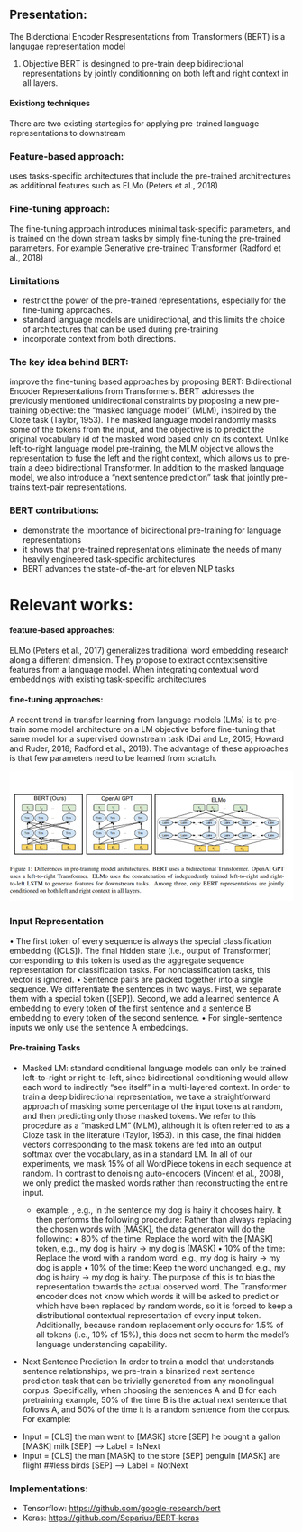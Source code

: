 ## Presentation:
The Biderctional Encoder Respresentations from Transformers (BERT) is a langugae representation model

1. Objective
BERT is desingned to  pre-train deep bidirectional representations by jointly conditionning on both left and right context in all layers.

#### Existiong techniques
There are two existing startegies for applying pre-trained language representations to downstream 
### Feature-based approach:
uses tasks-specific architectures that include the pre-trained architrectures as additional features such as ELMo (Peters et al., 2018)
### Fine-tuning approach:
The fine-tuning approach introduces minimal task-specific parameters, and is trained on the down stream tasks by simply fine-tuning the pre-trained parameters. For example Generative pre-trained Transformer (Radford et al., 2018)
### Limitations
-  restrict the power of the pre-trained representations, especially for the fine-tuning approaches. 
-  standard language models are unidirectional, and this limits the choice of architectures that can be used during pre-training
-   incorporate context from both directions.
### The key idea behind BERT:
improve the fine-tuning based approaches by proposing BERT: Bidirectional Encoder Representations from Transformers.
BERT addresses the previously mentioned unidirectional constraints by proposing a new pre-training objective: the “masked language model” (MLM), inspired by the Cloze task (Taylor, 1953). The masked language model randomly masks some of the tokens from the input, and the objective is to predict the original vocabulary id of the masked word based only on its context. Unlike left-to-right language model pre-training, the MLM objective allows the representation to fuse the left and the right context, which allows us to pre-train a deep bidirectional Transformer. In addition to the masked language model, we also introduce a “next sentence prediction” task that jointly pre-trains text-pair representations.

### BERT contributions:
- demonstrate the importance of bidirectional pre-training for language representations
- it shows that pre-trained representations eliminate the needs of many heavily engineered task-specific architectures
- BERT advances the state-of-the-art for eleven NLP tasks

# Relevant works:
#### feature-based approaches:
ELMo (Peters et al., 2017) generalizes traditional word embedding research along a different dimension. They propose to extract contextsensitive features from a language model. When integrating contextual word embeddings with existing task-specific architectures
#### fine-tuning approaches:
A recent trend in transfer learning from language models (LMs) is to pre-train some model architecture on a LM objective before fine-tuning that same model for a supervised downstream task (Dai and Le, 2015; Howard and Ruder, 2018; Radford et al., 2018). The advantage of these approaches is that few parameters need to be learned from scratch.

![image](https://github.com/oussama-benbrahem/Natural-Questions-Competition-Google-ai/blob/master/images/bert.png)

### Input Representation
• The first token of every sequence is always the special classification embedding
([CLS]). The final hidden state (i.e., output of Transformer) corresponding to this token is used as the aggregate sequence representation for classification tasks. For nonclassification tasks, this vector is ignored.
• Sentence pairs are packed together into a single sequence. We differentiate the sentences
in two ways. First, we separate them with
a special token ([SEP]). Second, we add a
learned sentence A embedding to every token
of the first sentence and a sentence B embedding to every token of the second sentence.
• For single-sentence inputs we only use the
sentence A embeddings.

#### Pre-training Tasks
* Masked LM:
standard conditional language models can only be trained left-to-right or right-to-left, since bidirectional conditioning would allow each word to indirectly “see itself” in a multi-layered context. In order to train a deep bidirectional representation, we take a straightforward approach of masking some percentage of the input tokens at random, and then predicting only those masked tokens. We refer to this procedure as a “masked LM” (MLM), although it is often referred to as a Cloze task in the literature (Taylor, 1953). In this case, the final hidden vectors corresponding to the mask tokens are fed into an output softmax over the vocabulary, as in a standard LM. In all of our experiments, we mask 15% of all WordPiece tokens in each sequence at random. In contrast to denoising auto-encoders (Vincent et al., 2008), we only predict the masked words rather than reconstructing the entire input.
    * example: , e.g., in the sentence my dog is hairy it chooses hairy. It then performs the following procedure:
    Rather than always replacing the chosen words with [MASK], the data generator will do the following:
        • 80% of the time: Replace the word with the [MASK] token, e.g., my dog is hairy → my dog is [MASK]
    • 10% of the time: Replace the word with a random word, e.g., my dog is hairy → my dog is apple
    • 10% of the time: Keep the word unchanged, e.g., my dog is hairy → my dog is hairy. The purpose of this is to bias the representation towards the actual observed word.
The Transformer encoder does not know which words it will be asked to predict or which have been replaced by random words, so it is forced to keep a distributional contextual representation of every input token. Additionally, because random replacement only occurs for 1.5% of all tokens (i.e., 10% of 15%), this does not seem to harm the model’s language understanding capability.

* Next Sentence Prediction
In order to train a model that understands sentence relationships, we pre-train a binarized next sentence prediction task that can be trivially generated from any monolingual corpus. Specifically,
when choosing the sentences A and B for each pretraining example, 50% of the time B is the actual next sentence that follows A, and 50% of the time it is a random sentence from the corpus. For example: 
- Input = [CLS] the man went to [MASK] store [SEP] he bought a gallon [MASK] milk [SEP]
--> Label = IsNext
- Input = [CLS] the man [MASK] to the store [SEP] penguin [MASK] are flight ##less birds [SEP]
--> Label = NotNext

### Implementations:
- Tensorflow: https://github.com/google-research/bert
- Keras: https://github.com/Separius/BERT-keras

